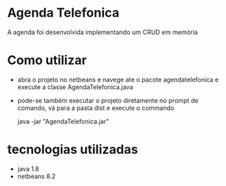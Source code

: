 # Agenda Telefonica
A agenda foi desenvolvida implementando um CRUD em memória

# Como utilizar
* abra o projeto no netbeans e navege ate o pacote agendatelefonica e execute a classe AgendaTelefonica.java
* pode-se também executar o projeto diretamente no prompt de comando, vá para a pasta dist e execute o commando

  java -jar "AgendaTelefonica.jar" 

# tecnologias utilizadas
* java 1.8 
* netbeans 8.2
